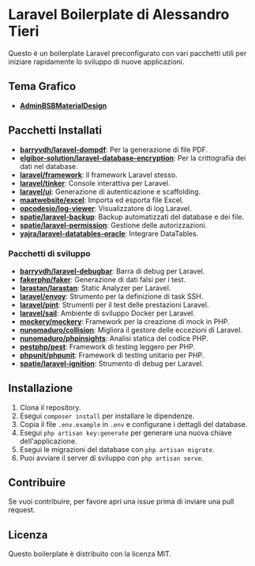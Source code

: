 # Laravel Boilerplate di Alessandro Tieri

Questo è un boilerplate Laravel preconfigurato con vari pacchetti utili per iniziare rapidamente lo sviluppo di nuove applicazioni.

## Tema Grafico

- **[AdminBSBMaterialDesign](https://github.com/gurayyarar/AdminBSBMaterialDesign)**

## Pacchetti Installati

- **[barryvdh/laravel-dompdf](https://github.com/barryvdh/laravel-dompdf)**: Per la generazione di file PDF.
- **[elgibor-solution/laravel-database-encryption](https://github.com/elgibor-solution/laravel-database-encryption)**: Per la crittografia dei dati nel database.
- **[laravel/framework](https://github.com/laravel/framework)**: Il framework Laravel stesso.
- **[laravel/tinker](https://github.com/laravel/tinker)**: Console interattiva per Laravel.
- **[laravel/ui](https://github.com/laravel/ui)**: Generazione di autenticazione e scaffolding.
- **[maatwebsite/excel](https://github.com/maatwebsite/Laravel-Excel)**: Importa ed esporta file Excel.
- **[opcodesio/log-viewer](https://github.com/opcodes-io/laravel-log-viewer)**: Visualizzatore di log Laravel.
- **[spatie/laravel-backup](https://github.com/spatie/laravel-backup)**: Backup automatizzati del database e dei file.
- **[spatie/laravel-permission](https://github.com/spatie/laravel-permission)**: Gestione delle autorizzazioni.
- **[yajra/laravel-datatables-oracle](https://github.com/yajra/laravel-datatables)**: Integrare DataTables.

### Pacchetti di sviluppo

- **[barryvdh/laravel-debugbar](https://github.com/barryvdh/laravel-debugbar)**: Barra di debug per Laravel.
- **[fakerphp/faker](https://github.com/fakerphp/faker)**: Generazione di dati falsi per i test.
- **[larastan/larastan](https://github.com/nunomaduro/larastan)**: Static Analyzer per Laravel.
- **[laravel/envoy](https://github.com/laravel/envoy)**: Strumento per la definizione di task SSH.
- **[laravel/pint](https://github.com/laravel/pint)**: Strumenti per il test delle prestazioni Laravel.
- **[laravel/sail](https://github.com/laravel/sail)**: Ambiente di sviluppo Docker per Laravel.
- **[mockery/mockery](https://github.com/mockery/mockery)**: Framework per la creazione di mock in PHP.
- **[nunomaduro/collision](https://github.com/nunomaduro/collision)**: Migliora il gestore delle eccezioni di Laravel.
- **[nunomaduro/phpinsights](https://github.com/nunomaduro/phpinsights)**: Analisi statica del codice PHP.
- **[pestphp/pest](https://github.com/pestphp/pest)**: Framework di testing leggero per PHP.
- **[phpunit/phpunit](https://github.com/sebastianbergmann/phpunit)**: Framework di testing unitario per PHP.
- **[spatie/laravel-ignition](https://github.com/spatie/laravel-ignition)**: Strumento di debug per Laravel.

## Installazione

1. Clona il repository.
2. Esegui `composer install` per installare le dipendenze.
3. Copia il file `.env.example` in `.env` e configurane i dettagli del database.
4. Esegui `php artisan key:generate` per generare una nuova chiave dell'applicazione.
5. Esegui le migrazioni del database con `php artisan migrate`.
6. Puoi avviare il server di sviluppo con `php artisan serve`.

## Contribuire

Se vuoi contribuire, per favore apri una issue prima di inviare una pull request.

## Licenza

Questo boilerplate è distribuito con la licenza MIT.
